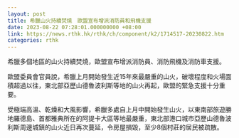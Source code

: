 ```yaml
---
layout: post
title: 希臘山火持續焚燒　歐盟宣布增派消防員和飛機支援
date: 2023-08-22 07:28:01.000000000 +08:00
link: https://news.rthk.hk/rthk/ch/component/k2/1714517-20230822.htm
categories: rthk
---
```


希臘多個地區的山火持續焚燒，歐盟宣布增派消防員、消防飛機及消防車支援。

歐盟委員會官員說，希臘上月開始發生近15年來最嚴重的山火，破壞程度和火場面積超過以往，東北部亞歷山德魯波利斯等地的山火再起，歐盟的緊急支援十分重要。 

受極端高溫、乾燥和大風影響，希臘多處自上月中開始發生山火，以東南部旅遊勝地羅德島、首都雅典所在的阿提卡大區等地最嚴重，東北部港口城市亞歷山德魯波利斯周邊城鎮的山火近日再次蔓延，令房屋損毀，至少8個村莊的居民被疏散。
